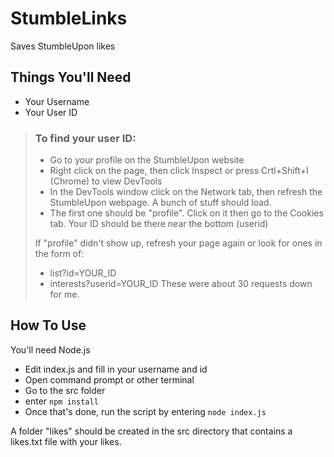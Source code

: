 # StumbleLinks
Saves StumbleUpon likes

## Things You'll Need
* Your Username
* Your User ID

> ### To find your user ID:
> * Go to your profile on the StumbleUpon website
> * Right click on the page, then click Inspect or press Crtl+Shift+I (Chrome) to view DevTools
> * In the DevTools window click on the Network tab, then refresh the StumbleUpon webpage. A bunch of stuff should load.
> * The first one should be "profile". Click on it then go to the Cookies tab. Your ID should be there near the bottom (userid)
>
> If "profile" didn't show up, refresh your page again or look for ones in the form of:
>   - list?id=YOUR_ID
>   - interests?userid=YOUR_ID
> These were about 30 requests down for me.

## How To Use
You'll need Node.js
* Edit index.js and fill in your username and id
* Open command prompt or other terminal
* Go to the src folder
* enter `npm install`
* Once that's done, run the script by entering `node index.js`

A folder "likes" should be created in the src directory that contains a likes.txt file with your likes.
